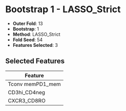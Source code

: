 # Bootstrap 1 - LASSO_Strict

- **Outer Fold**: 13
- **Bootstrap**: 1
- **Method**: LASSO_Strict
- **Fold Seed**: 54
- **Features Selected**: 3

## Selected Features

| Feature |
|---------|
| Tconv memPD1_mem |
| CD3hi_CD4neg |
| CXCR3_CD8RO |
